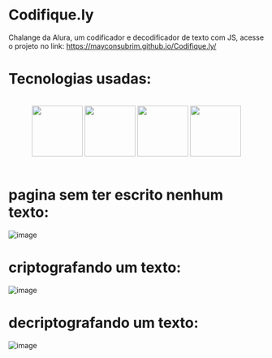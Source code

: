 # Codifique.ly
Chalange da Alura, um codificador e decodificador de texto com JS, acesse o projeto no link: https://mayconsubrim.github.io/Codifique.ly/

<h1>Tecnologias usadas: </h1>
<br>
<div align="center">
  <img src="https://cdn.jsdelivr.net/gh/devicons/devicon/icons/javascript/javascript-original.svg" style="height: 100px; width:100px;"/>
  <img src="https://cdn.jsdelivr.net/gh/devicons/devicon/icons/html5/html5-original-wordmark.svg" style="height: 100px; width:100px;"/>
  <img src="https://cdn.jsdelivr.net/gh/devicons/devicon/icons/css3/css3-original-wordmark.svg" style="height: 100px; width:100px;"/>
  <img src="https://cdn.jsdelivr.net/gh/devicons/devicon/icons/bootstrap/bootstrap-original-wordmark.svg" style="height: 100px; width:100px;"/>
</div>
<br>


# pagina sem ter escrito nenhum texto:
![image](https://user-images.githubusercontent.com/110691979/211208874-54989df7-3629-43ad-a924-ab6f02082fcd.png)


# criptografando um texto:

![image](https://user-images.githubusercontent.com/110691979/211208902-93c71fd0-c6cf-45e3-afcd-bc2ccc536d9d.png)


# decriptografando um texto:

![image](https://user-images.githubusercontent.com/110691979/211208947-82d9e43f-c116-4c78-8d5f-225116b99539.png)
